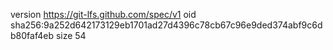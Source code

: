 version https://git-lfs.github.com/spec/v1
oid sha256:9a252d642173129eb1701ad27d4396c78cb67c96e9ded374abf9c6db80faf4eb
size 54
